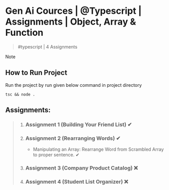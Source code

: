 # Gen Ai Cources | @Typescript | Assignments | Object, Array & Function
  > #typescript | 4 Assignments

> [!NOTE]
> ## How to Run Project
> Run the project by run given below command in project directory
  > ```
  > tsc && node .
  > ```

## Assignments: 
>  1. ### Assignment 1 (Building Your Friend List) ✔
>  2. ### Assignment 2 (Rearranging Words) ✔
>      - Manipulating an Array: Rearrange Word from Scrambled Array to proper sentence. ✔
>  3. ### Assignment 3 (Company Product Catalog) ❌
>  4. ### Assignment 4 (Student List Organizer) ❌
